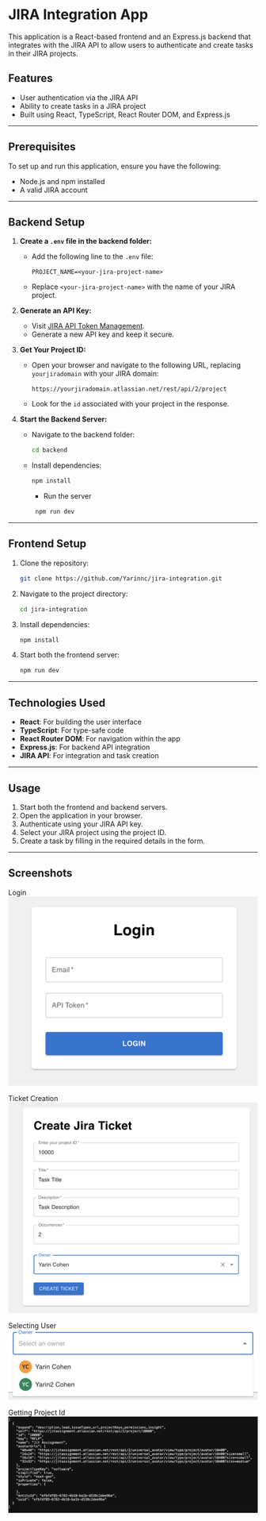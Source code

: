 # JIRA Integration App

This application is a React-based frontend and an Express.js backend that integrates with the JIRA API to allow users to authenticate and create tasks in their JIRA projects.

## Features
- User authentication via the JIRA API
- Ability to create tasks in a JIRA project
- Built using React, TypeScript, React Router DOM, and Express.js

---

## Prerequisites
To set up and run this application, ensure you have the following:
- Node.js and npm installed
- A valid JIRA account

---

## Backend Setup

1. **Create a `.env` file in the backend folder:**
   - Add the following line to the `.env` file:
     ```env
     PROJECT_NAME=<your-jira-project-name>
     ```
   - Replace `<your-jira-project-name>` with the name of your JIRA project.

2. **Generate an API Key:**
   - Visit [JIRA API Token Management](https://id.atlassian.com/manage-profile/security/api-tokens).
   - Generate a new API key and keep it secure.

3. **Get Your Project ID:**
   - Open your browser and navigate to the following URL, replacing `yourjiradomain` with your JIRA domain:
     ```
     https://yourjiradomain.atlassian.net/rest/api/2/project
     ```
   - Look for the `id` associated with your project in the response.

4. **Start the Backend Server:**
   - Navigate to the backend folder:
     ```bash
     cd backend
     ```
   - Install dependencies:
     ```bash
     npm install
     ```
     - Run the server
     ```bash
      npm run dev
      ```

---

## Frontend Setup

1. Clone the repository:
   ```bash
   git clone https://github.com/Yarinnc/jira-integration.git
   ```

2. Navigate to the project directory:
   ```bash
   cd jira-integration
   ```

3. Install dependencies:
   ```bash
   npm install
   ```

4. Start both the frontend server:
   ```bash
   npm run dev
   ```

---

## Technologies Used
- **React**: For building the user interface
- **TypeScript**: For type-safe code
- **React Router DOM**: For navigation within the app
- **Express.js**: For backend API integration
- **JIRA API**: For integration and task creation

---

## Usage
1. Start both the frontend and backend servers.
2. Open the application in your browser.
3. Authenticate using your JIRA API key.
4. Select your JIRA project using the project ID.
5. Create a task by filling in the required details in the form.

---
## Screenshots
Login
![Login Screen](login.png)

Ticket Creation
![Task Creation Screen](creating_ticket.png)

Selecting User
![User selecting dropdown](selecting_user.png)

Getting Project Id
![Getting Project Id](getting_projectId.png)


